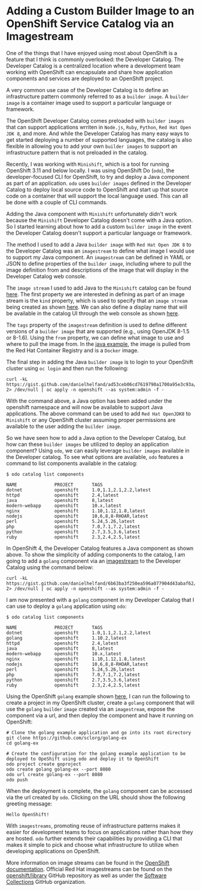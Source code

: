 # Adding a Custom Builder Image to an OpenShift Service Catalog via an Imagestream

One of the things that I have enjoyed using most about OpenShift is a feature
that I think is commonly overlooked: the Developer Catalog. The Developer Catalog
is a centralized location where a development team working with OpenShift can
encapsulate and share how application components and services are deployed to an
OpenShift project.

A very common use case of the Developer Catalog is to define an infrastructure
pattern commonly referred to as a `builder image`. A `builder image` is a container
image used to support a particular language or framework.

The OpenShift Developer Catalog comes preloaded with `builder images` that can
support applications wrriten in `Node.js`, `Ruby`, `Python`, `Red Hat Open JDK 8`,
and more. And while the Developer Catalog has many easy ways to get started
deploying a number of supported languages, the catalog is also flexible in allowing
you to add your own `builder images` to support an infrastructure pattern that is
not preloaded in the catalog.

Recently, I was working with `Minishift`, which is a tool for running OpenShift
3.11 and below locally. I was using OpenShift Do (`odo`), the developer-focused CLI
for OpenShift, to try and deploy a Java component as part of an application. `odo`
uses `builder images` defined in the Developer Catalog to deploy local source
code to OpenShift and start up that source code on a container that will support
the local language used. This can all be done with a couple of CLI commands.

Adding the Java component with `Minishift` unfortunately didn't work because the
`Minishift` Developer Catalog doesn't come with a Java option. So I started
learning about how to add a custom `builder image` in the event the Developer
Catalog doesn't support a particular language or framework.

The method I used to add a Java `builder image` with `Red Hat Open JDK 8` to the
Developer Catalog was an `imagestream` to define what image I would use
to support my Java component. An `imagestream` can be defined in YAML or JSON to
define properties of the `builder image`, including where to pull the image definition
from and descriptions of the image that will display in the Developer Catalog
web console.

The `image stream` I used to add Java to the `Minishift` catalog can be found
[here](https://gist.github.com/danielhelfand/ad53ceb06cd7619790a1700a95e3c93a).
The first property we are interested in defining as part of an image stream is the
`kind` property, which is used to specify that an `image stream` being created as
shown [here](https://gist.github.com/danielhelfand/ad53ceb06cd7619790a1700a95e3c93a#file-red-hat-openjdk-8-imagestream-L3).
We can also define a display name that will be available in the catalog UI through
the web console as shown [here](https://gist.github.com/danielhelfand/ad53ceb06cd7619790a1700a95e3c93a#file-red-hat-openjdk-8-imagestream-L9).

The `tags` property of the `imagestream` definition is used to define different versions
of a `builder image` that are supported (e.g., using OpenJDK 8-1.5 or 8-1.6). Using the
`from` property, we can define what image to use and where to pull the image from. In
the [java example](https://gist.github.com/danielhelfand/ad53ceb06cd7619790a1700a95e3c93a#file-red-hat-openjdk-8-imagestream-L28),
the image is pulled from the Red Hat Container Registry and is a `Docker` image.

The final step in adding the Java `builder image` is to login to your OpenShift
cluster using `oc login` and then run the following:

```
curl -kL https://gist.github.com/danielhelfand/ad53ceb06cd7619790a1700a95e3c93a/raw 2> /dev/null | oc apply -n openshift --as system:admin -f -
```

With the command above, a Java option has been added under the openshift namespace
and will now be available to support Java applications. The above command can be
used to add `Red Hat OpenJDK8` to `Minishift` or any OpenShift cluster assuming
proper permissions are available to the user adding the `builder image`.

So we have seen how to add a Java option to the Developer Catalog, but how can these
`builder images` be utilized to deploy an application component? Using `odo`, we
can easily leverage `builder images` available in the Developer catalog. To see
what options are available, `odo` features a command to list components available
in the catalog:

```
$ odo catalog list components

NAME              PROJECT       TAGS
dotnet            openshift     1.0,1.1,2.1,2.2,latest
httpd             openshift     2.4,latest
java              openshift     8,latest
modern-webapp     openshift     10.x,latest
nginx             openshift     1.10,1.12,1.8,latest
nodejs            openshift     10,6,8,8-RHOAR,latest
perl              openshift     5.24,5.26,latest
php               openshift     7.0,7.1,7.2,latest
python            openshift     2.7,3.5,3.6,latest
ruby              openshift     2.3,2.4,2.5,latest
```

In OpenShift 4, the Developer Catalog features a Java component as shown above. To
show the simplicity of adding components to the catalog, I am going to add a `golang`
component via an [imagestream](https://gist.github.com/danielhelfand/6b63ba3f250ea596a077904d43abaf62)
to the Developer Catalog using the command below:

```
curl -kL https://gist.github.com/danielhelfand/6b63ba3f250ea596a077904d43abaf62/raw 2> /dev/null | oc apply -n openshift --as system:admin -f -
```

I am now presented with a `golang` component in my Developer Catalog that I can
use to deploy a `golang` application using `odo`:

```
$ odo catalog list components

NAME              PROJECT       TAGS
dotnet            openshift     1.0,1.1,2.1,2.2,latest
golang            openshift     1.10.2,latest
httpd             openshift     2.4,latest
java              openshift     8,latest
modern-webapp     openshift     10.x,latest
nginx             openshift     1.10,1.12,1.8,latest
nodejs            openshift     10,6,8,8-RHOAR,latest
perl              openshift     5.24,5.26,latest
php               openshift     7.0,7.1,7.2,latest
python            openshift     2.7,3.5,3.6,latest
ruby              openshift     2.3,2.4,2.5,latest
```

Using the OpenShift `golang` example shown [here](https://github.com/sclorg/golang-ex),
I can run the following to create a project in my OpenShift cluster, create a
`golang` component that will use the `golang` `builder` `image` created via an `imagestream`,
expose the component via a url, and then deploy the component and have it running on
OpenShift:

```
# Clone the golang example application and go into its root directory
git clone https://github.com/sclorg/golang-ex
cd golang-ex

# Create the configuration for the golang example application to be deployed to OpeShift using odo and deploy it to OpenShift
odo project create goproject
odo create golang golang-ex --port 8080
odo url create golang-ex --port 8080
odo push
```

When the deployment is complete, the `golang` component can be accessed via the url
created by `odo`. Clicking on the URL should show the following greeting message:

```
Hello OpenShift!
```

With `imagestreams`, promoting reuse of infrastructure patterns makes it easier
for development teams to focus on applications rather than how they are hosted. `odo`
further extends their capabilities by providing a CLI that makes it simple to pick
and choose what infrastructure to utilize when developing applications on OpenShift.

More information on image streams can be found in the [OpenShift documentation](https://docs.openshift.com/container-platform/4.1/openshift_images/images-understand.html#images-imagestream-use_images-understand). Official Red Hat imagestreams
can be found on the [openshift/library](https://github.com/openshift/library/tree/master/community)
GitHub repository as well as under the [Software Collections](https://github.com/sclorg)
GitHub organization.

